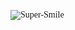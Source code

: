 <meta name="awesome-portfolio"/>
<meta title="awesome-portfolio"/>
<meta description="awesome-portfolio"/>

<meta name="portfolio"/>
<meta name="github"/>
<meta name="full-stack"/>
<p align="left" style="font-family: Brush Script MT;"> <img src="https://komarev.com/ghpvc/?username=chinmay29hub&label=Profile%20views&color=0e75b6&style=flat" alt="Super-Smile" /> </p>
<!-- 
# Senior Software Engineer

Experienced Full Stack Developer with a proven track record of 7 years in frontend development, as well as expertise in backend & API development. 
Possesses a diverse skill set, enabling success in web and mobile application development, with a focus on AI and Web3 integration. 


## Work History :

- Senior Software Engineer (Nutech Advisors, 2022-2023)
  -	Developed code according to common security practices and development patterns.
  -	Solved 40+ technical issues for US customers using specific tools and APIs including Nexio API, IDX Broker, GoHighLevel.
  -	Created 200+ unit tests to verify user interface functionality, back-end processing, connectivity, and interactions with relational databases.
  - Collaborated with mobile dev team on the agile/scrum board (Linear, Github)
    
- Frontend & Blockchain Developer (ClamIsland, 2021 - 2022)
  - As a lead front-end developer, managed the front-end team of 4 members.
  - Streamlined React, Typescript code to achieve maximum impact when creating event websites and landing pages.
  - Designed and developed custom swap forking PancakeSwap, resulting in a 50% increase in trading volume and a 25% increase in liquidity.
  - Implemented needed analysis, estimated timelines, and prepared project proposals for a blockchain project, resulting in a 100% success rate in project completion and a 20% increase in revenue for the company.

- Senior Web Developer (Clean Commit, 2018 - 2020)
  - Converted the design of UX/UI into high quality web and mobile components along with dropdowns, carousels, buttons, checkboxes, input icons for over 50 projects.
  - Managed a high level of expertise in Angular state management strategies, including NgRx, RxJS, and Redux, resulting in a 20% increase in development efficiency and code quality for the main project.
  - Utilized following TDD using the Jest framework with Enzyme testing utilities.
  - Upgraded SEO by effectively using native HTML elements and custom tags for over 100 web pages and mobile applications.

- Junior Frontend Developer (Upmarket Pets, 2016 - 2018)
  - Created 50+ of modular, responsive templates using modern CSS and JavaScript libraries.
  - Designed and launched new marketing pages, resulting in a 15% increase in website traffic and a 10% increase in lead generation.
  - Boosted to the company's overall revenue growth by 30% through the creation of engaging and informative web content.


## Skills:

### Languages
  
  JavaScript, TypeScript, HTML, CSS, Go, Java, Python, SQL, Dart, GraphQL, Sass, PHP, Solidity

### Frameworks
  
  Flutter, Angular, React Native, Django, Laravel,  Redux, Express.js, MUI (Material UI), Tailwind CSS, Next.js, Bootstrap, JSON Web Tokens (JWT), Svelte, NestJS, MUI CSS, Flask, Jest, Electron, Spring MVC

### Libraries/APIs
  
  React, Node.js, Google Maps API, WebRTC, REST APIs, Vue, SendGrid API, Socket.IO, jQuery, GitHub API, Shopify API, D3.js, Camera API, Stripe, Stripe API, Stripe Connect, Web3.js, Chart.js, Google Merchant Center API, AWS Amplify, LeafletJS

### Tools
  
  Slack, GitHub, GitLab, Trello, Git, VS Code, SendGrid, Amazon Cognito, Jira, Amazon CloudWatch, Figma, Android Studio, Xcode, Bitbucket, Webpack

### Paradigms
  
  Agile, Scrum, Unit Testing, Test-driven Development (TDD), Mobile Development, REST, Microservices, Agile

### Platforms
  
  Google Cloud Platform (GCP), Firebase, Mailgun, Android, iOS, Shopify, Apache Arrow, Visual Studio Code, Heroku, Mobile, WordPress, Docker, Mapbox, AWS Lambda, BigCommerce, Amazon Web Services (AWS), Ubuntu, Azure, Netlify

### Storage
  
  MongoDB, MySQL, Databases, Amazon S3 (AWS S3), Google Cloud, PostgreSQL

### Other

  Web Project Management, IT Project Management, Technical Requirements, MERN Stack, API Integration, APIs, Front-end, Front-end Development, Axios, Software Design, Integration, WebSockets, Responsive Web Apps, matrix, eCommerce, Shopify Design, Shopify Customizations, Web Development, Full-stack, Architecture, Access Control, UI in context of a specific business problem, API Gateways, UI optimization, CTO, Web Search, Application State Management, Mobile App Development, Websites, Development, Back-end, Data Visualization, Dashboards, Software, Apps, User Interface (UI), Software Architecture, Technical Leadership, RESTful Services, Full-stack Development, Minimum Viable Product (MVP), Server-side Rendering, iOS Camera, Video Processing, Image Processing, API Documentation, eCommerce UI, Apple Pay, CI/CD Pipelines, Storybook, Pixel Perfect, Ethers.js, OAuth, Product Development, Team Leadership, Product Roadmaps, Reverse Engineering, Firebase Hosting, SVG
  
## Personal Skills
  - Strong ability to communicate and collaborate with others
  - Proactive approach in adapting to dynamic environments
  - Sharp solutions combined with innovative thinking
  - Genuine enthusiasm for technology, and a keenness to acquire new competencies

## Certifications
- Certification from HackerRank
  - React       https://www.hackerrank.com/certificates/b7e5141a4379
  - Angular     https://www.hackerrank.com/certificates/d3440ebe068f
  - Rest API    https://www.hackerrank.com/certificates/ae65195ac2b2
  - JavaScript  https://www.hackerrank.com/certificates/1d20387fa74b
  - SQL         https://www.hackerrank.com/certificates/7659741cfb58 
  - CSS         https://www.hackerrank.com/certificates/ac2d8c948fdb 
 -->
<!-- 
<p align="center" display="flex">
  <a href="https://www.hackerrank.com/certificates/b7e5141a4379">
    <img width="30%" src="hacker_react.png" />
  </a>
  <a href="https://www.hackerrank.com/certificates/d3440ebe068f">
    <img width="30%" src="hacker_angular.png" />
  </a>
   <a href="https://www.hackerrank.com/certificates/ae65195ac2b2">
    <img width="30%" src="hacker_api.png" />
  </a>
  
  <a href="https://www.hackerrank.com/certificates/1d20387fa74b">
    <img width="30%" src="hacker_js.PNG" />
  </a>
  <a href="https://www.hackerrank.com/certificates/7659741cfb58">
    <img width="30%" src="hacker_sql.png" />
  </a>
  <a href="https://www.hackerrank.com/certificates/ac2d8c948fdb">
    <img width="30%" src="hacker_css.PNG" />
  </a>
  
</p>


<p align="center">
  <a href="https://github.com/Super-Smile/github-readme-stats">
    <img
      height="150"
      src="https://github-readme-stats.vercel.app/api?username=Super-Smile&count_private=true&show_icons=true&custom_title=Super-Smile's%20Github%20Status&hide=issues"
    />
   </a>

  <a href="https://github.com/Super-Smile/github-readme-stats">
    <img
      height="150"
      src="https://github-readme-stats.vercel.app/api/top-langs/?username=Super-Smile&layout=compact" />
  </a>  
</p> 
  
<h2 align="left" id="macropower-tech">Favorite Tech</h2>

> Programming languages.
<p>
<a href="https://github.com/Super-Smile"><img alt="HTML" src="https://img.shields.io/badge/HTML-E34F26.svg?logo=html5&logoColor=white"></a>
    <a href="https://github.com/Super-Smile"><img alt="CSS" src="https://img.shields.io/badge/CSS-1572B6.svg?logo=css3&logoColor=white"></a>
  <a href="https://github.com/Super-Smile"><img alt="JavaScript" src="https://img.shields.io/badge/JavaScript-F7DF1E.svg?logo=javascript&logoColor=black"></a>
    <a href="https://github.com/Super-Smile"><img alt="TypeScript" src="https://img.shields.io/badge/TypeScript-007ACC.svg?logo=typescript&logoColor=white"></a>
        <a href="https://github.com/Super-Smile"><img alt="PHP" src="https://img.shields.io/badge/PHP-777BB4.svg?logo=php&logoColor=white"></a>
<a href="https://github.com/Super-Smile"><img alt="Java" src="https://img.shields.io/badge/Java-007396.svg?logo=java&logoColor=white"></a>
<a href="https://github.com/Super-Smile"><img alt="Python" src="https://img.shields.io/badge/Python-14354C.svg?logo=python&logoColor=white"></a>
  
</p>

> Frontend frameworks and libraries
<p>
    <a href="https://github.com/Super-Smile"><img alt="Angular" src="https://img.shields.io/badge/Angular-%23DD0031.svg?logo=Angular&logoColor=white"></a>    
    <a href="https://github.com/Super-Smile"><img alt="React" src="https://img.shields.io/badge/React-20232a.svg?logo=react&logoColor=%2361DAFB"></a>
    <a href="https://github.com/Super-Smile"><img alt="Vue" src="https://img.shields.io/badge/Vuejs-%2335495e.svg?logo=Vuedotjs&logoColor=%234FC08D"></a>
    <a href="https://github.com/Super-Smile"><img alt="React Native" src="https://img.shields.io/badge/React_Native-%2320232a.svg?logo=react&logoColor=%2361DAFB"></a>    
    <a href="https://github.com/Super-Smile"><img alt="Flutter" src="https://img.shields.io/badge/Flutter-02569B.svg?logo=flutter&logoColor=white"></a>
    <a href="https://github.com/Super-Smile"><img alt="Bootstrap" src="https://img.shields.io/badge/Bootstrap-7952B3.svg?logo=bootstrap&logoColor=white"></a>
    <a href="https://github.com/Super-Smile"><img alt="Material Design" src="https://img.shields.io/badge/Material%20Design-0081CB.svg?logo=material-design&logoColor=white"></a>
   
    
> Backend frameworks 
<p>
    <a href="https://github.com/Super-Smile"><img alt="Node.js" src="https://img.shields.io/badge/Node.js-43853D.svg?logo=node.js&logoColor=white"></a>
    <a href="https://github.com/Super-Smile"><img alt="NESTJS" src="https://img.shields.io/badge/Nest.js-%23E0234E.svg?logo=NESTJS&logoColor=white"></a>
    <a href="https://github.com/Super-Smile"><img alt="Express.js" src="https://img.shields.io/badge/Express.js-404d59.svg?logo=express&logoColor=white"></a>
        <a href="https://github.com/Super-Smile"><img alt="Laravel" src="https://img.shields.io/badge/Laravel-404d59.svg?logo=laravel&logoColor=white"></a>
        <a href="https://github.com/Super-Smile"><img alt="Spring" src="https://img.shields.io/badge/Spring-%236DB33F.svg?logo=spring&logoColor=white"></a>
        <a href="https://github.com/Super-Smile"><img alt="Django" src="https://img.shields.io/badge/Django-%23DD0031.svg"></a>  
        

</p>


> Databases and cloud hosting.
<p>
    <a href="https://github.com/Super-Smile"><img alt="Heroku" src="https://img.shields.io/badge/Heroku-430098.svg?logo=heroku&logoColor=white"></a>
    <a href="https://github.com/Super-Smile"><img alt="MongoDB" src ="https://img.shields.io/badge/MongoDB-4ea94b.svg?logo=mongodb&logoColor=white"></a>
    <a href="https://github.com/Super-Smile"><img alt="MySQL" src="https://img.shields.io/badge/MySQL-00f.svg?logo=mysql&logoColor=white"></a>
    <a href="https://github.com/Super-Smile"><img alt="Notion" src="https://img.shields.io/badge/Notion-010101.svg?logo=notion&logoColor=white"></a>
    <a href="https://github.com/Super-Smile"><img alt="Oracle" src ="https://img.shields.io/badge/Oracle-F00000.svg?logo=oracle&logoColor=white"></a>
    <a href="https://github.com/Super-Smile"><img alt="PostgreSQL" src ="https://img.shields.io/badge/PostgreSQL-316192.svg?logo=postgresql&logoColor=white"></a>
    <a href="https://github.com/Super-Smile"><img alt="SQLite" src ="https://img.shields.io/badge/SQLite-07405e.svg?logo=sqlite&logoColor=white"></a>
    <a href="https://github.com/Super-Smile"><img alt="Vercel" src="https://img.shields.io/badge/Vercel-000000.svg?logo=vercel&logoColor=white"></a>
        <a href="https://github.com/Super-Smile"><img alt="SQL" src="https://custom-icon-badges.herokuapp.com/badge/SQL-025E8C.svg?logo=database&logoColor=white"></a>
</p>

> Software and tools.
<p>
    <a href="https://github.com/Super-Smile"><img alt="Git" src="https://img.shields.io/badge/Git-F05033.svg?logo=git&logoColor=white"></a>
    <a href="https://github.com/Super-Smile"><img alt="Postman" src="https://img.shields.io/badge/Postman-FF6C37?logo=postman&logoColor=white"></a>
    <a href="https://github.com/Super-Smile"><img alt="Android" src="https://img.shields.io/badge/Android-3DDC84?logo=android&logoColor=white"></a>
    <a href="https://github.com/Super-Smile"><img alt="Brave" src="https://img.shields.io/badge/-Brave-FB542B?logo=brave&logoColor=white"></a>
    <a href="https://github.com/Super-Smile"><img alt="Codepen" src="https://img.shields.io/badge/Codepen-000000.svg?logo=codepen&logoColor=white"></a>
    <a href="https://github.com/Super-Smile"><img alt="Google Sheets" src="https://img.shields.io/badge/Google%20Sheets-34A853.svg?logo=google%20sheets&logoColor=white"></a>
    <a href="https://github.com/Super-Smile"><img alt="Inkscape" src="https://img.shields.io/badge/Inkscape-000000?logo=Inkscape&logoColor=white"></a>
    <a href="https://github.com/Super-Smile"><img alt="Jupyter" src="https://img.shields.io/badge/Jupyter-F37626.svg?logo=Jupyter&logoColor=white"></a>
    <a href="https://github.com/Super-Smile"><img alt="Visual Studio Code" src="https://img.shields.io/badge/Visual%20Studio%20Code-0078d7.svg?logo=visual-studio-code&logoColor=white"></a>
</p>

<br/>



<!-- https://github.com/Ileriayo/markdown-badges -->
  
    
    
